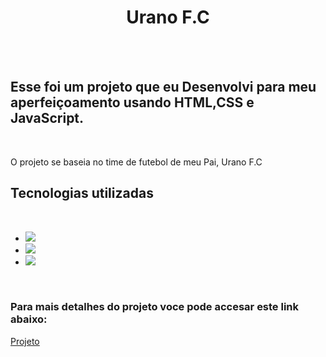 <h1 align="center">Urano F.C</h1>
<br>
<br>
<h2>Esse foi um projeto que eu Desenvolvi para meu aperfeiçoamento usando HTML,CSS e JavaScript. </h2>
<br>
<p>O projeto se baseia no time de futebol de meu Pai, Urano F.C</p>

<h2>Tecnologias utilizadas</h2>
<br>
<uL>
   <li><img src="https://img.shields.io/badge/HTML5-E34F26?style=for-the-badge&logo=html5&logoColor=white"/>
   <li><img src="https://img.shields.io/badge/CSS3-1572B6?style=for-the-badge&logo=css3&logoColor=white"/>
   <li><img src="https://img.shields.io/badge/JavaScript-323330?style=for-the-badge&logo=javascript&logoColor=F7DF1E"/>		
   </li>
</ul>
<br>
<h3>Para mais detalhes do projeto voce pode accesar este link abaixo:</h3>  
   <a href="https://carvalhojoaov.github.io/Urano-FC/">Projeto</a>

<br>
<br>
